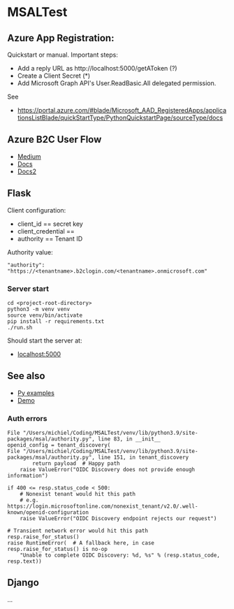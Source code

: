# MSALTest



## Azure App Registration:

Quickstart or manual. Important steps:

 * Add a reply URL as http://localhost:5000/getAToken (?)
 * Create a Client Secret (*)
 * Add Microsoft Graph API's User.ReadBasic.All delegated permission.

See

* https://portal.azure.com/#blade/Microsoft_AAD_RegisteredApps/applicationsListBlade/quickStartType/PythonQuickstartPage/sourceType/docs


## Azure B2C User Flow

 * [Medium](https://medium.com/@sambowenhughes/what-is-an-azure-b2c-custom-policy-user-flow-7b8ed1c9baad)
 * [Docs](https://docs.microsoft.com/en-us/azure/active-directory-b2c/tutorial-create-user-flows)
 * [Docs2](https://docs.microsoft.com/en-us/azure/active-directory/develop/quickstart-v2-python-webapp)

## Flask

Client configuration:

 * client_id == secret key
 * client_credential == 
 * authority == Tenant ID
 
Authority value:

    "authority": "https://<tenantname>.b2clogin.com/<tenantname>.onmicrosoft.com"
 
### Server start

    cd <project-root-directory>
    python3 -m venv venv
    source venv/bin/activate
    pip install -r requirements.txt
    ./run.sh
    
Should start the server at:

 * [localhost:5000](https://127.0.0.1:5000)
 
## See also

 * [Py examples](https://github.com/Azure-Samples/ms-identity-python-samples-common)
 * [Demo](https://github.com/azure-samples/ms-identity-b2c-python-flask-webapp-authentication)


### Auth errors

    
    File "/Users/michiel/Coding/MSALTest/venv/lib/python3.9/site-packages/msal/authority.py", line 83, in __init__
    openid_config = tenant_discovery(
    File "/Users/michiel/Coding/MSALTest/venv/lib/python3.9/site-packages/msal/authority.py", line 151, in tenant_discovery
            return payload  # Happy path
        raise ValueError("OIDC Discovery does not provide enough information")

    if 400 <= resp.status_code < 500:
        # Nonexist tenant would hit this path
        # e.g. https://login.microsoftonline.com/nonexist_tenant/v2.0/.well-known/openid-configuration
        raise ValueError("OIDC Discovery endpoint rejects our request")

    # Transient network error would hit this path
    resp.raise_for_status()
    raise RuntimeError(  # A fallback here, in case resp.raise_for_status() is no-op
        "Unable to complete OIDC Discovery: %d, %s" % (resp.status_code, resp.text))

## Django

...

